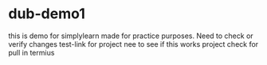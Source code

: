 # dub-demo1
this is demo for simplylearn
made for practice purposes.
Need to check or verify changes
test-link for project
nee to see if this works project
check for pull in termius
